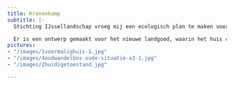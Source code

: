 ```yaml
---
title: Kranenkamp
subtitle: |-
  Stichting IJssellandschap vroeg mij een ecologisch plan te maken voor het landgoed de Kranenkamp. In 1944 is het huis gesloopt en men wil er nu een nieuw modern landhuis plaatsen. De invulling van het bos met bijbehorende landbouwgronden zouden met ecologische ideeën voor het landgoed in een rapport geplaatst moeten worden.

  Er is een ontwerp gemaakt voor het nieuwe landgoed, waarin het huis centraal wordt geplaatst, de voormalige lanen hersteld worden, de vijverpartij vrij wordt gemaakt, de wetering een extra verlandingszone krijgt en de ecologische interessante Mospotleide een eigen loop krijgt.
pictures:
- "/images/1voormalighuis-1.jpg"
- "/images/4oudwandelbos-oude-situatie-a3-1.jpg"
- "/images/2huidigetoestand.jpg"

---
```

